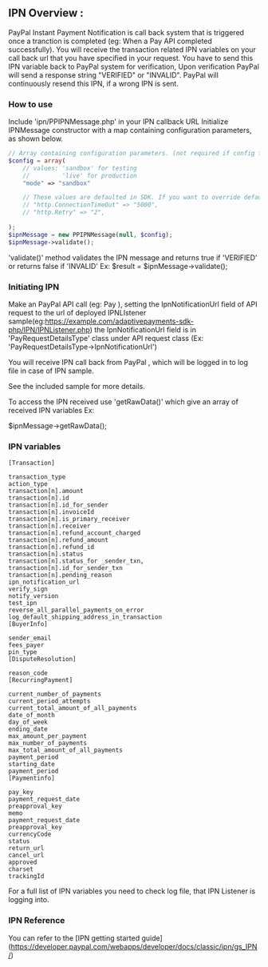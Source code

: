 
## IPN Overview :

PayPal Instant Payment Notification is call back system that is triggered once a tranction is completed
(eg: When a Pay API completed successfully). You will receive the transaction related IPN variables on your call back url that you have specified in your request.
You have to send this IPN variable back to PayPal system for verification, Upon verification PayPal will send
a response string "VERIFIED" or "INVALID". PayPal will continuously resend this IPN, if a wrong IPN is sent.

### How to use

Include 'ipn/PPIPNMessage.php' in your IPN callback URL
Initialize IPNMessage constructor with a map containing configuration parameters, as shown below.

```php
// Array containing configuration parameters. (not required if config file is used)
$config = array(
    // values: 'sandbox' for testing
    //         'live' for production
    "mode" => "sandbox"

    // These values are defaulted in SDK. If you want to override default values, uncomment it and add your value.
    // "http.ConnectionTimeOut" => "5000",
    // "http.Retry" => "2",
    
);
$ipnMessage = new PPIPNMessage(null, $config);   
$ipnMessage->validate();
```

'validate()' method validates the IPN message and returns true if 'VERIFIED' or returns false if 'INVALID'
Ex: $result = $ipnMessage->validate();

### Initiating IPN

Make an PayPal API call (eg: Pay ), setting the IpnNotificationUrl field of API request
to the url of deployed IPNLIstener sample(eg:https://example.com/adaptivepayments-sdk-php/IPN/IPNListener.php)
the IpnNotificationUrl field is in 'PayRequestDetailsType' class under API request class
(Ex: 'PayRequestDetailsType->IpnNotificationUrl')

You will receive IPN call back from PayPal , which will be logged in to log file in case of IPN sample.

See the included sample for more details.

To access the IPN received use 'getRawData()' which give an array of received IPN variables
Ex:

$ipnMessage->getRawData(); 

### IPN variables 

```
[Transaction]

transaction_type
action_type
transaction[n].amount
transaction[n].id
transaction[n].id_for_sender
transaction[n].invoiceId
transaction[n].is_primary_receiver
transaction[n].receiver
transaction[n].refund_account_charged
transaction[n].refund_amount
transaction[n].refund_id
transaction[n].status
transaction[n].status_for _sender_txn,
transaction[n].id_for_sender_txn
transaction[n].pending_reason
ipn_notification_url
verify_sign
notify_version
test_ipn
reverse_all_parallel_payments_on_error
log_default_shipping_address_in_transaction
[BuyerInfo]

sender_email
fees_payer
pin_type
[DisputeResolution]

reason_code
[RecurringPayment]

current_number_of_payments
current_period_attempts
current_total_amount_of_all_payments
date_of_month
day_of_week
ending_date
max_amount_per_payment
max_number_of_payments
max_total_amount_of_all_payments
payment_period
starting_date
payment_period
[Paymentinfo]

pay_key
payment_request_date
preapproval_key
memo
payment_request_date
preapproval_key
currencyCode
status
return_url
cancel_url
approved
charset
trackingId
```

For a full list of IPN variables you need to check log file, that IPN Listener is logging into.

### IPN Reference 

You can refer to the [IPN getting started guide] (https://developer.paypal.com/webapps/developer/docs/classic/ipn/gs_IPN/)
